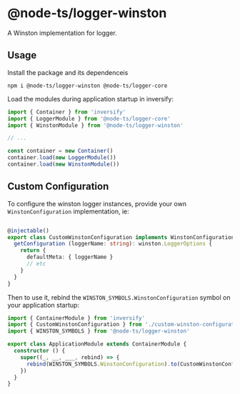 # @node-ts/logger-winston

A Winston implementation for logger. 

## Usage

Install the package and its dependenceis

```
npm i @node-ts/logger-winston @node-ts/logger-core
```

Load the modules during application startup in inversify:

```typescript
import { Container } from 'inversify'
import { LoggerModule } from '@node-ts/logger-core'
import { WinstonModule } from '@node-ts/logger-winston'

// ...

const container = new Container()
container.load(new LoggerModule())
container.load(new WinstonModule())
```

## Custom Configuration

To configure the winston logger instances, provide your own `WinstonConfiguration` implementation, ie:

```typescript

@injectable()
export class CustomWinstonConfiguration implements WinstonConfiguration {
  getConfiguration (loggerName: string): winston.LoggerOptions {
    return {
      defaultMeta: { loggerName }
      // etc
    }
  }
}
```

Then to use it, rebind the `WINSTON_SYMBOLS.WinstonConfiguration` symbol on your application startup:

```typescript
import { ContainerModule } from 'inversify'
import { CustomWinstonConfiguration } from './custom-winston-configuration'
import { WINSTON_SYMBOLS } from '@node-ts/logger-winston'

export class ApplicationModule extends ContainerModule {
  constructor () {
    super((_, __, ___, rebind) => {
      rebind(WINSTON_SYMBOLS.WinstonConfiguration).to(CustomWinstonConfiguration)
    })
  }
}

```